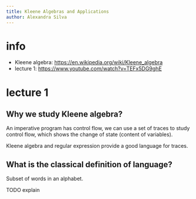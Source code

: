 ```yaml
---
title: Kleene Algebras and Applications
author: Alexandra Silva
---
```


# info

- Kleene algebra: https://en.wikipedia.org/wiki/Kleene_algebra
- lecture 1: https://www.youtube.com/watch?v=TEFx5DG9ghE

# lecture 1

## Why we study Kleene algebra?

An imperative program has control flow,
we can use a set of traces to study control flow,
which shows the change of state (content of variables).

Kleene algebra and regular expression
provide a good language for traces.

## What is the classical definition of language?

Subset of words in an alphabet.

TODO explain
